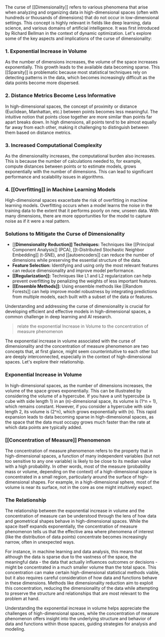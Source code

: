 The curse of [[Dimensionality]] refers to various phenomena that arise when analyzing and organizing data in high-dimensional spaces (often with hundreds or thousands of dimensions) that do not occur in low-dimensional settings. This concept is highly relevant in fields like deep learning, data science, and various domains of artificial intelligence. It was first introduced by Richard Bellman in the context of dynamic optimization. Let's explore some of the key aspects and implications of the curse of dimensionality:

### 1. **Exponential Increase in Volume**
As the number of dimensions increases, the volume of the space increases exponentially. This growth leads to the available data becoming sparse. This [[Sparsity]] is problematic because most statistical techniques rely on detecting patterns in the data, which becomes increasingly difficult as the data points become more dispersed.

### 2. **Distance Metrics Become Less Informative**
In high-dimensional spaces, the concept of proximity or distance (Euclidean, Manhattan, etc.) between points becomes less meaningful. The intuitive notion that points close together are more similar than points far apart breaks down. In high dimensions, all points tend to be almost equally far away from each other, making it challenging to distinguish between them based on distance metrics.

### 3. **Increased Computational Complexity**
As the dimensionality increases, the computational burden also increases. This is because the number of calculations needed to, for example, compute distances between points or to estimate models, grows exponentially with the number of dimensions. This can lead to significant performance and scalability issues in algorithms.

### 4. **[[Overfitting]] in Machine Learning Models**
High-dimensional spaces exacerbate the risk of overfitting in machine learning models. Overfitting occurs when a model learns the noise in the training data to the extent that it performs poorly on new, unseen data. With many dimensions, there are more opportunities for the model to capture noise as if it were a real pattern.

### Solutions to Mitigate the Curse of Dimensionality
- [[**Dimensionality Reduction]] Techniques:** Techniques like [[Principal Component Analysis]] (PCA), [[t-Distributed Stochastic Neighbor Embedding]] (t-SNE), and [[autoencoders]] can reduce the number of dimensions while preserving the essential structure of the data.
- **Feature Selection:** Identifying and using only the most relevant features can reduce dimensionality and improve model performance.
- **[[Regularization]]:** Techniques like L1 and L2 regularization can help prevent overfitting by penalizing the weights of less important features.
- **[[Ensemble Methods]]:** Using ensemble methods like [[Random Forests]] can help improve model robustness by integrating predictions from multiple models, each built with a subset of the data or features.

Understanding and addressing the curse of dimensionality is crucial for developing efficient and effective models in high-dimensional spaces, a common challenge in deep learning and AI research.


> relate the exponential Increase in Volume to the concentration of measure phenomenon

The exponential increase in volume associated with the curse of dimensionality and the concentration of measure phenomenon are two concepts that, at first glance, might seem counterintuitive to each other but are deeply interconnected, especially in the context of high-dimensional spaces. Let's explore their relationship.

### Exponential Increase in Volume

In high-dimensional spaces, as the number of dimensions increases, the volume of the space grows exponentially. This can be illustrated by considering the volume of a hypercube. If you have a unit hypercube (a cube with side length 1) in an \(n\)-dimensional space, its volume is \(1^n = 1\), which remains constant. However, if you consider a hypercube with side length 2, its volume is \(2^n\), which grows exponentially with \(n\). This rapid expansion leads to data becoming sparse in high-dimensional spaces, as the space that the data must occupy grows much faster than the rate at which data points are typically added.

### [[Concentration of Measure]] Phenomenon

The concentration of measure phenomenon refers to the property that in high-dimensional spaces, a function of many independent variables (but not too sensitive to any one variable) is likely to be close to its median value with a high probability. In other words, most of the measure (probability mass or volume, depending on the context) of a high-dimensional space is concentrated in a small region, particularly around the surface of high-dimensional shapes. For example, in a high-dimensional sphere, most of the volume is near its surface, not in the core as one might intuitively expect.

### The Relationship

The relationship between the exponential increase in volume and the concentration of measure can be understood through the lens of how data and geometrical shapes behave in high-dimensional spaces. While the space itself expands exponentially, the concentration of measure phenomenon tells us that the effective area where phenomena of interest (like the distribution of data points) concentrate becomes increasingly narrow, often in unexpected ways.

For instance, in machine learning and data analysis, this means that although the data is sparse due to the vastness of the space, the meaningful data - the data that actually influences outcomes or decisions - might be concentrated in a much smaller volume than the total space. This concentration can make certain high-dimensional statistical methods viable, but it also requires careful consideration of how data and functions behave in these dimensions. Methods like dimensionality reduction aim to exploit this concentration, reducing the dimensionality of the data while attempting to preserve the structure and relationships that are most relevant to the problem at hand.

Understanding the exponential increase in volume helps appreciate the challenges of high-dimensional spaces, while the concentration of measure phenomenon offers insight into the underlying structure and behavior of data and functions within those spaces, guiding strategies for analysis and modeling.

